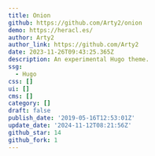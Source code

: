```yaml
---
title: Onion
github: https://github.com/Arty2/onion
demo: https://heracl.es/
author: Arty2
author_link: https://github.com/Arty2
date: 2023-11-26T09:43:25.365Z
description: An experimental Hugo theme.
ssg:
  - Hugo
css: []
ui: []
cms: []
category: []
draft: false
publish_date: '2019-05-16T12:53:01Z'
update_date: '2024-11-12T08:21:56Z'
github_star: 14
github_fork: 1
---
```

